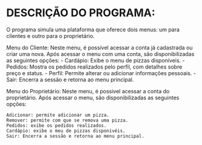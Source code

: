 # DESCRIÇÃO DO PROGRAMA:

O programa simula uma plataforma que oferece dois menus: um para clientes e outro para o proprietário.

Menu do Cliente: Neste menu, é possível acessar a conta já cadastrada ou criar uma nova. Após acessar o menu com uma conta, são disponibilizadas as seguintes opções:
    - Cardápio: Exibe o menu de pizzas disponíveis.
    - Pedidos: Mostra os pedidos realizados pelo perfil, com detalhes sobre preço e status.
    - Perfil: Permite alterar ou adicionar informações pessoais.
    - Sair: Encerra a sessão e retorna ao menu principal.

Menu do Proprietário: Neste menu, é possivel acessar a conta do proprietário. Após acessar o menu, são disponibilizadas as seguintes opções:

    Adicionar: permite adicionar um pizza.
    Remover: permite com que se remova uma pizza.
    Pedidos: exibe os pedidos realizados.
    Cardápio: exibe o meu de pizzas disponivéis.
    Sair: Encerra a sessão e retorna ao menu principal.

    
